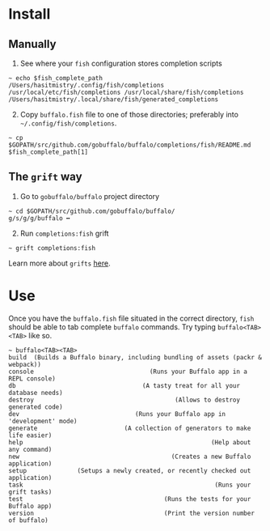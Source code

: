 # Install

## Manually

1. See where your `fish` configuration stores completion scripts

```
~ echo $fish_complete_path
/Users/hasitmistry/.config/fish/completions /usr/local/etc/fish/completions /usr/local/share/fish/completions /Users/hasitmistry/.local/share/fish/generated_completions
```

2. Copy `buffalo.fish` file to one of those directories; preferably into `~/.config/fish/completions`.

```
~ cp $GOPATH/src/github.com/gobuffalo/buffalo/completions/fish/README.md $fish_complete_path[1]
```

## The `grift` way

1. Go to `gobuffalo/buffalo` project directory

```
~ cd $GOPATH/src/github.com/gobuffalo/buffalo/
g/s/g/g/buffalo ╍
```

2. Run `completions:fish` grift

```
~ grift completions:fish
```

Learn more about `grifts` [here](https://github.com/markbates/grift).

# Use

Once you have the `buffalo.fish` file situated in the correct directory, `fish` should be able to tab complete `buffalo` commands. Try typing `buffalo<TAB><TAB>` like so.

```
~ buffalo<TAB><TAB>
build  (Builds a Buffalo binary, including bundling of assets (packr & webpack))
console                                (Runs your Buffalo app in a REPL console)
db                                   (A tasty treat for all your database needs)
destroy                                       (Allows to destroy generated code)
dev                                (Runs your Buffalo app in 'development' mode)
generate                        (A collection of generators to make life easier)
help                                                    (Help about any command)
new                                          (Creates a new Buffalo application)
setup              (Setups a newly created, or recently checked out application)
task                                                     (Runs your grift tasks)
test                                       (Runs the tests for your Buffalo app)
version                                    (Print the version number of buffalo)
```